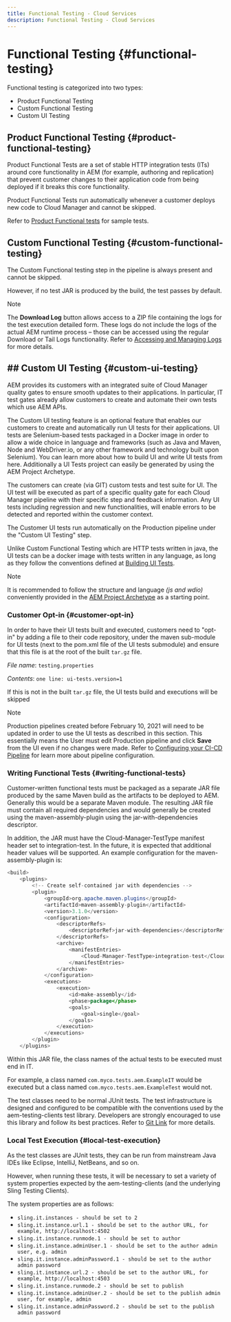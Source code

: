 ```yaml
---
title: Functional Testing - Cloud Services
description: Functional Testing - Cloud Services
---
```


# Functional Testing {#functional-testing}

Functional testing is categorized into two types:

* Product Functional Testing
* Custom Functional Testing
* Custom UI Testing

## Product Functional Testing {#product-functional-testing}

Product Functional Tests are a set of stable HTTP integration tests (ITs) around core functionality in AEM (for example, authoring and replication) that prevent customer changes to their application code from being deployed if it breaks this core functionality.

Product Functional Tests run automatically whenever a customer deploys new code to Cloud Manager and cannot be skipped.

Refer to [Product Functional tests](https://github.com/adobe/aem-test-samples/tree/aem-cloud/smoke) for sample tests.

## Custom Functional Testing {#custom-functional-testing}

The Custom Functional testing step in the pipeline is always present and cannot be skipped. 

However, if no test JAR is produced by the build, the test passes by default. 

>[!NOTE]
>The **Download Log** button allows access to a ZIP file containing the logs for the test execution detailed form. These logs do not include the logs of the actual AEM runtime process – those can be accessed using the regular Download or Tail Logs functionality. Refer to [Accessing and Managing Logs](/help/implementing/cloud-manager/manage-logs.md) for more details.

## ## Custom UI Testing {#custom-ui-testing}

AEM provides its customers with an integrated suite of Cloud Manager quality gates to ensure smooth updates to their applications. In particular, IT test gates already allow customers to create and automate their own tests which use AEM APIs.

The Custom UI testing feature is an optional feature that enables our customers to create and automatically run UI tests for their applications. UI tests are Selenium-based tests packaged in a Docker image in order to allow a wide choice in language and frameworks (such as Java and Maven, Node and WebDriver.io, or any other framework and technology built upon Selenium). You can learn more about how to build UI and write UI tests from here. Additionally a  UI Tests project can easily be generated by using the AEM Project Archetype.

The customers can create (via GIT) custom tests and test suite for UI. The UI test will be executed as part of a specific quality gate for each Cloud Manager pipeline with their specific step and feedback information. Any UI tests including regression and new functionalities, will enable errors to be detected and reported within the customer context.

The Customer UI tests run automatically on the Production pipeline under the "Custom UI Testing" step.

Unlike Custom Functional Testing which are HTTP tests written in java, the UI tests can be a docker image with tests written in any language, as long as they follow the conventions defined at [Building UI Tests](https://experienceleague.adobe.com/docs/experience-manager-cloud-service/implementing/using-cloud-manager/test-results/ui-testing.html?lang=en#building-ui-tests).

>[!NOTE]
>It is recommended to follow the structure and language *(js and wdio)* conveniently provided in the [AEM Project Archetype](https://github.com/adobe/aem-project-archetype/tree/master/src/main/archetype/ui.tests) as a starting point. 

### Customer Opt-in {#customer-opt-in}

In order to have their UI tests built and executed, customers need to "opt-in" by adding a file to their code repository, under the maven sub-module for UI tests (next to the pom.xml file of the UI tests submodule) and ensure that this file is at the root of the built `tar.gz` file.

*File name*: `testing.properties` 

*Contents*: `one line: ui-tests.version=1` 

If this is not in the built `tar.gz` file, the UI tests build and executions will be skipped

>[!NOTE]
>Production pipelines created before February 10, 2021 will need to be updated in order to use the UI tests as described in this section. This essentially means the User must edit Production pipeline and click **Save** from the UI even if no changes were made.
   Refer to [Configuring your CI-CD Pipeline](https://experienceleague.adobe.com/docs/experience-manager-cloud-service/implementing/using-cloud-manager/configure-pipeline.html?lang=en#using-cloud-manager) for learn more about pipeline configuration. 


### Writing Functional Tests {#writing-functional-tests}

Customer-written functional tests must be packaged as a separate JAR file produced by the same Maven build as the artifacts to be deployed to AEM. Generally this would be a separate Maven module. The resulting JAR file must contain all required dependencies and would generally be created using the maven-assembly-plugin using the jar-with-dependencies descriptor. 

In addition, the JAR must have the Cloud-Manager-TestType manifest header set to integration-test. In the future, it is expected that additional header values will be supported. An example configuration for the maven-assembly-plugin is:

```java
<build>
    <plugins>
        <!-- Create self-contained jar with dependencies -->
        <plugin>
            <groupId>org.apache.maven.plugins</groupId>
            <artifactId>maven-assembly-plugin</artifactId>
            <version>3.1.0</version>
            <configuration>
                <descriptorRefs>
                    <descriptorRef>jar-with-dependencies</descriptorRef>
                </descriptorRefs>
                <archive>
                    <manifestEntries>
                        <Cloud-Manager-TestType>integration-test</Cloud-Manager-TestType>
                    </manifestEntries>
                </archive>
            </configuration>
            <executions>
                <execution>
                    <id>make-assembly</id>
                    <phase>package</phase>
                    <goals>
                        <goal>single</goal>
                    </goals>
                </execution>
            </executions>
        </plugin>
    </plugins>
```

Within this JAR file, the class names of the actual tests to be executed must end in IT. 
 
For example, a class named `com.myco.tests.aem.ExampleIT` would be executed but a class named `com.myco.tests.aem.ExampleTest` would not. 
 
The test classes need to be normal JUnit tests. The test infrastructure is designed and configured to be compatible with the conventions used by the aem-testing-clients test library. Developers are strongly encouraged to use this library and follow its best practices. Refer to [Git Link](https://github.com/adobe/aem-testing-clients) for more details.

### Local Test Execution {#local-test-execution}

As the test classes are JUnit tests, they can be run from mainstream Java IDEs like Eclipse, IntelliJ, NetBeans, and so on. 

However, when running these tests, it will be necessary to set a variety of system properties expected by the aem-testing-clients (and the underlying Sling Testing Clients). 

The system properties are as follows:

* `sling.it.instances - should be set to 2`
* `sling.it.instance.url.1 - should be set to the author URL, for example, http://localhost:4502`
* `sling.it.instance.runmode.1 - should be set to author`
* `sling.it.instance.adminUser.1 - should be set to the author admin user, e.g. admin`
* `sling.it.instance.adminPassword.1 - should be set to the author admin password`
* `sling.it.instance.url.2 - should be set to the author URL, for example, http://localhost:4503`
* `sling.it.instance.runmode.2 - should be set to publish`
* `sling.it.instance.adminUser.2 - should be set to the publish admin user, for example, admin`
* `sling.it.instance.adminPassword.2 - should be set to the publish admin password`

